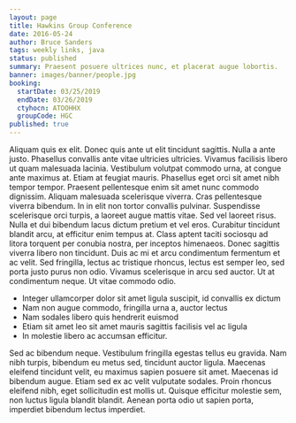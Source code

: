 ```yaml
---
layout: page
title: Hawkins Group Conference
date: 2016-05-24
author: Bruce Sanders
tags: weekly links, java
status: published
summary: Praesent posuere ultrices nunc, et placerat augue lobortis.
banner: images/banner/people.jpg
booking:
  startDate: 03/25/2019
  endDate: 03/26/2019
  ctyhocn: ATOOHHX
  groupCode: HGC
published: true
---
```

Aliquam quis ex elit. Donec quis ante ut elit tincidunt sagittis. Nulla a ante justo. Phasellus convallis ante vitae ultricies ultricies. Vivamus facilisis libero ut quam malesuada lacinia. Vestibulum volutpat commodo urna, at congue ante maximus at. Etiam at feugiat mauris.
Phasellus eget orci sit amet nibh tempor tempor. Praesent pellentesque enim sit amet nunc commodo dignissim. Aliquam malesuada scelerisque viverra. Cras pellentesque viverra bibendum. In in elit non tortor convallis pulvinar. Suspendisse scelerisque orci turpis, a laoreet augue mattis vitae. Sed vel laoreet risus. Nulla et dui bibendum lacus dictum pretium et vel eros. Curabitur tincidunt blandit arcu, at efficitur enim tempus at. Class aptent taciti sociosqu ad litora torquent per conubia nostra, per inceptos himenaeos. Donec sagittis viverra libero non tincidunt. Duis ac mi et arcu condimentum fermentum et ac velit. Sed fringilla, lectus ac tristique rhoncus, lectus est semper leo, sed porta justo purus non odio. Vivamus scelerisque in arcu sed auctor. Ut at condimentum neque. Ut vitae commodo odio.

* Integer ullamcorper dolor sit amet ligula suscipit, id convallis ex dictum
* Nam non augue commodo, fringilla urna a, auctor lectus
* Nam sodales libero quis hendrerit euismod
* Etiam sit amet leo sit amet mauris sagittis facilisis vel ac ligula
* In molestie libero ac accumsan efficitur.

Sed ac bibendum neque. Vestibulum fringilla egestas tellus eu gravida. Nam nibh turpis, bibendum eu metus sed, tincidunt auctor ligula. Maecenas eleifend tincidunt velit, eu maximus sapien posuere sit amet. Maecenas id bibendum augue. Etiam sed ex ac velit vulputate sodales. Proin rhoncus eleifend nibh, eget sollicitudin est mollis ut. Quisque efficitur molestie sem, non luctus ligula blandit blandit. Aenean porta odio ut sapien porta, imperdiet bibendum lectus imperdiet.
